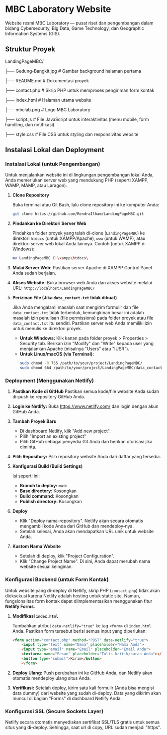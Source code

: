 # MBC Laboratory Website
Website resmi MBC Laboratory — pusat riset dan pengembangan dalam bidang Cybersecurity, Big Data, Game Technology, dan Geographic Information Systems (GIS).

## Struktur Proyek
LandingPageMBC/

├── Gedung-Bangkit.jpg # Gambar background halaman pertama

├── README.md         # Dokumentasi proyek

├── contact.php       # Skrip PHP untuk memproses pengiriman form kontak

├── index.html        # Halaman utama website

├── mbclab.png        # Logo MBC Laboratory

├── script.js         # File JavaScript untuk interaktivitas (menu mobile, form handling, dan notifikasi)

├── style.css         # File CSS untuk styling dan responsivitas website

## Instalasi Lokal dan Deployment
### Instalasi Lokal (untuk Pengembangan)

Untuk menjalankan website ini di lingkungan pengembangan lokal Anda, Anda memerlukan server web yang mendukung PHP (seperti XAMPP, WAMP, MAMP, atau Laragon).

1.  **Clone Repository**

    Buka terminal atau Git Bash, lalu clone repository ini ke komputer Anda:

    ```bash
    git clone https://github.com/RendraIlham/LandingPageMBC.git
    ```
3.  **Pindahkan ke Direktori Server Web**

    Pindahkan folder proyek yang telah di-clone (`LandingPageMBC`) ke direktori `htdocs` (untuk XAMPP/Apache), `www` (untuk WAMP), atau direktori server web lokal Anda lainnya.
    Contoh (untuk XAMPP di Windows):

    ```bash
    mv LandingPageMBC C:\xampp\htdocs\
    ```
5.  **Mulai Server Web:**
    Pastikan server Apache di XAMPP Control Panel Anda sudah berjalan.
6.  **Akses Website:**
    Buka browser web Anda dan akses website melalui URL:
    `http://localhost/LandingPageMBC/`
7.  **Perizinan File (Jika `data_contact.txt` tidak dibuat)**

    Jika Anda mengalami masalah saat mengirim formulir dan file `data_contact.txt` tidak terbentuk, kemungkinan besar ini adalah masalah izin penulisan (file permissions) pada folder proyek atau file `data_contact.txt` itu sendiri. Pastikan server web Anda memiliki izin untuk menulis ke direktori proyek.
    * **Untuk Windows:** Klik kanan pada folder proyek > Properties > Security tab. Berikan izin "Modify" dan "Write" kepada user yang menjalankan Apache (misalnya "Users" atau "IUSR").
    * **Untuk Linux/macOS (via Terminal):**
        ```bash
        sudo chmod -R 755 /path/to/your/project/LandingPageMBC/
        sudo chmod 664 /path/to/your/project/LandingPageMBC/data_contact.txt # Jika sudah ada
        ```

### Deployment (Menggunakan Netlify)
1.  **Pastikan Kode di GitHub**
    Pastikan semua kode/file website Anda sudah di-push ke repository GitHub Anda.
    
2.  **Login ke Netlify:**
    Buka https://www.netlify.com/ dan login dengan akun GitHub Anda.
    
3.  **Tambah Proyek Baru**
    * Di dashboard Netlify, klik "Add new project".
    * Pilih "Import an existing project"
    * Pilih GitHub sebagai penyedia Git Anda dan berikan otorisasi jika diminta.

4.  **Pilih Repository:**
    Pilih repository website Anda dari daftar yang tersedia.

5.  **Konfigurasi Build (Build Settings)**

    Isi seperti ini:
      * **Branch to deploy:** `main`
      * **Base directory:** Kosongkan 
      * **Build command:** Kosongkan 
      * **Publish directory:** Kosongkan

7.  **Deploy**
      * Klik "Deploy nama-repository". Netlify akan secara otomatis mengambil kode Anda dari GitHub dan mendeploy-nya.
      * Setelah selesai, Anda akan mendapatkan URL unik untuk website Anda.

8.  **Kustom Nama Website**
     * Setelah di deploy, klik "Project Configuration".
     * Klik "Change Project Name". Di sini, Anda dapat merubah nama website sesuai keinginan.

### Konfigurasi Backend (untuk Form Kontak)

Untuk website yang di-deploy di Netlify, skrip PHP (`contact.php`) tidak akan dieksekusi karena Netlify adalah hosting untuk static site. Namun, fungsionalitas form kontak dapat diimplementasikan menggunakan fitur **Netlify Forms**.

1.  **Modifikasi `index.html`**

    Tambahkan atribut `data-netlify="true"` ke tag `<form>` di `index.html` Anda. Pastikan form tersebut berisi semua input yang diperlukan:
    ```html
    <form action="contact.php" method="POST" data-netlify="true">
        <input type="text" name="Nama" placeholder="Nama Anda">
        <input type="email" name="Email" placeholder="Email Anda">
        <textarea name="Pesan" placeholder="Tulis kritik/saran Anda"></textarea>
        <button type="submit">Kirim</button>
        </form>
    ```

3.  **Deploy Ulang:**
    Push perubahan ini ke GitHub Anda, dan Netlify akan otomatis mendeploy ulang situs Anda.

4.  **Verifikasi:**
    Setelah deploy, kirim satu kali formulir (Anda bisa mengisi data dummy) dari website yang sudah di-deploy. Data yang dikirim akan muncul di bagian "Forms" di dashboard Netlify Anda.

### Konfigurasi SSL (Secure Sockets Layer)
Netlify secara otomatis menyediakan sertifikat SSL/TLS gratis untuk semua situs yang di-deploy. Sehingga, saat url di copy, URL sudah menjadi "https".

